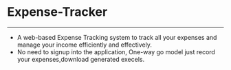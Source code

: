 # Expense-Tracker
---
* A web-based Expense Tracking system to track all your expenses and manage your income efficiently and effectively. 
* No need to signup into the application, One-way go model just record your expenses,download generated execels.
